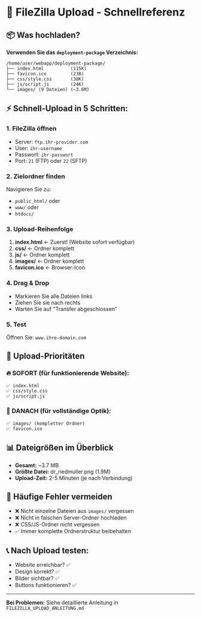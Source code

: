# 🚀 FileZilla Upload - Schnellreferenz

## 📦 Was hochladen?

**Verwenden Sie das `deployment-package` Verzeichnis:**
```
/home/user/webapp/deployment-package/
├── index.html          (115K)
├── favicon.ico         (23B)
├── css/style.css       (38K)
├── js/script.js        (24K)
└── images/ (9 Dateien) (~3.6M)
```

## ⚡ Schnell-Upload in 5 Schritten:

### 1. FileZilla öffnen
- Server: `ftp.ihr-provider.com`
- User: `ihr-username`  
- Passwort: `ihr-passwort`
- Port: `21` (FTP) oder `22` (SFTP)

### 2. Zielordner finden
Navigieren Sie zu:
- `public_html/` oder
- `www/` oder  
- `htdocs/`

### 3. Upload-Reihenfolge
1. **index.html** ← Zuerst! (Website sofort verfügbar)
2. **css/** ← Ordner komplett
3. **js/** ← Ordner komplett  
4. **images/** ← Ordner komplett
5. **favicon.ico** ← Browser-Icon

### 4. Drag & Drop
- Markieren Sie alle Dateien links
- Ziehen Sie sie nach rechts
- Warten Sie auf "Transfer abgeschlossen"

### 5. Test
Öffnen Sie: `www.ihre-domain.com`

## 🎯 Upload-Prioritäten

### 🔥 SOFORT (für funktionierende Website):
```
✅ index.html
✅ css/style.css  
✅ js/script.js
```

### 🎨 DANACH (für vollständige Optik):
```
✅ images/ (kompletter Ordner)
✅ favicon.ico
```

## 📊 Dateigrößen im Überblick
- **Gesamt:** ~3.7 MB
- **Größte Datei:** dr_riedmuller.png (1.9M)
- **Upload-Zeit:** 2-5 Minuten (je nach Verbindung)

## 🚨 Häufige Fehler vermeiden
- ❌ Nicht einzelne Dateien aus `images/` vergessen
- ❌ Nicht in falschen Server-Ordner hochladen
- ❌ CSS/JS-Ordner nicht vergessen
- ✅ Immer komplette Ordnerstruktur beibehalten

## 📞 Nach Upload testen:
- Website erreichbar? ✅
- Design korrekt? ✅  
- Bilder sichtbar? ✅
- Buttons funktionieren? ✅

---
**Bei Problemen:** Siehe detaillierte Anleitung in `FILEZILLA_UPLOAD_ANLEITUNG.md`
